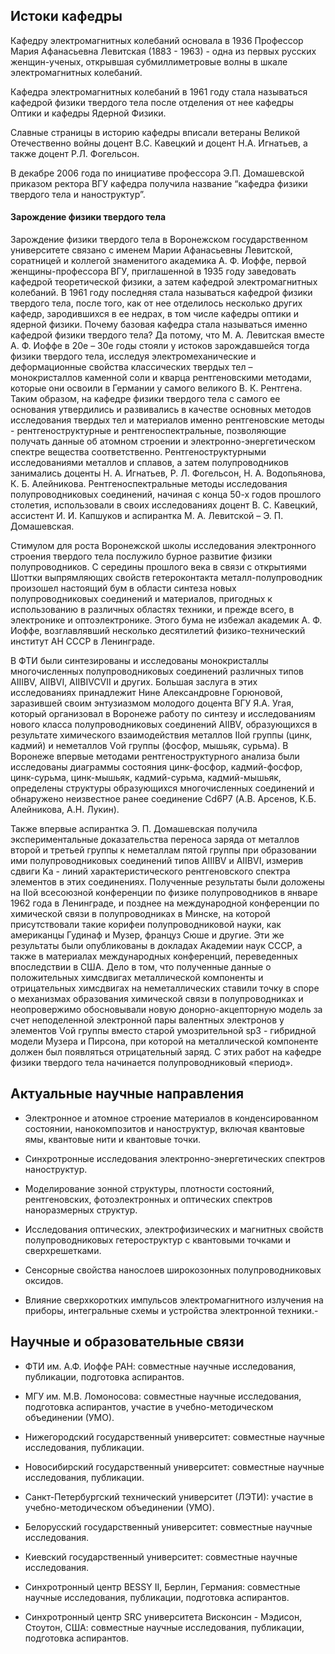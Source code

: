 Истоки кафедры
--------------

Кафедру электромагнитных колебаний основала в 1936 Профессор Мария Афанасьевна Левитская (1883 - 1963) - одна из первых русских женщин-ученых, открывшая субмиллиметровые волны в шкале электромагнитных колебаний.

Кафедра электромагнитных колебаний в 1961 году стала называться кафедрой физики твердого тела после отделения от нее кафедры Оптики и кафедры Ядерной Физики.

Славные страницы в историю кафедры вписали ветераны Великой Отечественно войны доцент В.С. Кавецкий и доцент Н.А. Игнатьев, а также доцент Р.Л. Фогельсон.

В декабре 2006 года по инициативе профессора Э.П. Домашевской приказом ректора ВГУ кафедра получила название “кафедра физики твердого тела и наноструктур”.

#### Зарождение физики твердого тела

Зарождение физики твердого тела в Воронежском государственном университете связано с именем Марии Афанасьевны Левитской, соратницей и коллегой знаменитого академика А. Ф. Иоффе, первой женщины-профессора ВГУ, приглашенной в 1935 году заведовать кафедрой теоретической физики, а затем кафедрой электромагнитных колебаний. В 1961 году последняя стала называться кафедрой физики твердого тела, после того, как от нее отделилось несколько других кафедр, зародившихся в ее недрах, в том числе кафедры оптики и ядерной физики. Почему базовая кафедра стала называться именно кафедрой физики твердого тела? Да потому, что М. А. Левитская вместе А. Ф. Иоффе в 20е – 30е годы стояли у истоков зарождавшейся тогда физики твердого тела, исследуя электромеханические и деформационные свойства классических твердых тел – монокристаллов каменной соли и кварца рентгеновскими методами, которые они освоили в Германии у самого великого В. К. Рентгена. Таким образом, на кафедре физики твердого тела с самого ее основания утвердились и развивались в качестве основных методов исследования твердых тел и материалов именно рентгеновские методы - рентгеноструктурные и рентгеноспектральные, позволяющие получать данные об атомном строении и электронно-энергетическом спектре вещества соответственно. Рентгеноструктурными исследованиями металлов и сплавов, а затем полупроводников занимались доценты Н. А. Игнатьев, Р. Л. Фогельсон, Н. А. Водопьянова, К. Б. Алейникова. Рентгеноспектральные методы исследования полупроводниковых соединений, начиная с конца 50-х годов прошлого столетия, использовали в своих исследованиях доцент В. С. Кавецкий, ассистент И. И. Капшуков и аспирантка М. А. Левитской – Э. П. Домашевская.

Стимулом для роста Воронежской школы исследования электронного строения твердого тела послужило бурное развитие физики полупроводников. С середины прошлого века в связи с открытиями Шоттки выпрямляющих свойств гетероконтакта металл-полупроводник произошел настоящий бум в области синтеза новых полупроводниковых соединений и материалов, пригодных к использованию в различных областях техники, и прежде всего, в электронике и оптоэлектронике. Этого бума не избежал академик А. Ф. Иоффе, возглавлявший несколько десятилетий физико-технический институт АН СССР в Ленинграде.

В ФТИ были синтезированы и исследованы монокристаллы многочисленных полупроводниковых соединений различных типов AIIIBV, AIIBVI, AIIBIVCVII и других. Большая заслуга в этих исследованиях принадлежит Нине Александровне Горюновой, заразившей своим энтузиазмом молодого доцента ВГУ Я.А. Угая, который организовал в Воронеже работу по синтезу и исследованиям нового класса полупроводниковых соединений AIIBV, образующихся в результате химического взаимодействия металлов IIой группы (цинк, кадмий) и неметаллов Vой группы (фосфор, мышьяк, сурьма). В Воронеже впервые методами рентгеноструктурного анализа были исследованы диаграммы состояния цинк-фосфор, кадмий-фосфор, цинк-сурьма, цинк-мышьяк, кадмий-сурьма, кадмий-мышьяк, определены структуры образующихся многочисленных соединений и обнаружено неизвестное ранее соединение Cd6P7 (А.В. Арсенов, К.Б. Алейникова, А.Н. Лукин).

Также впервые аспирантка Э. П. Домашевская получила экспериментальные доказательства переноса заряда от металлов второй и третьей группы к неметаллам пятой группы при образовании ими полупроводниковых соединений типов AIIIBV и AIIBVI, измерив сдвиги Ka - линий характеристического рентгеновского спектра элементов в этих соединениях. Полученные результаты были доложены на IIой всесоюзной конференции по физике полупроводников в январе 1962 года в Ленинграде, и позднее на международной конференции по химической связи в полупроводниках в Минске, на которой присутствовали такие корифеи полупроводниковой науки, как американцы Гудинаф и Музер, француз Сюше и другие. Эти же результаты были опубликованы в докладах Академии наук СССР, а также в материалах международных конференций, переведенных впоследствии в США. Дело в том, что полученные данные о положительных химсдвигах металлической компоненты и отрицательных химсдвигах на неметаллических ставили точку в споре о механизмах образования химической связи в полупроводниках и неопровержимо обосновывали новую донорно-акцепторную модель за счет неподеленной электронной пары валентных электронов у элементов Vой группы вместо старой умозрительной sp3 - гибридной модели Музера и Пирсона, при которой на металлической компоненте должен был появляться отрицательный заряд. С этих работ на кафедре физики твердого тела начинается полупроводниковый «период».

Актуальные научные направления
------------------------------

*   Электронное и атомное строение материалов в конденсированном состоянии, нанокомпозитов и наноструктур, включая квантовые ямы, квантовые нити и квантовые точки.
    
*   Синхротронные исследования электронно-энергетических спектров наноструктур.
    
*   Моделирование зонной структуры, плотности состояний, рентгеновских, фотоэлектронных и оптических спектров наноразмерных структур.
    
*   Исследования оптических, электрофизических и магнитных свойств полупроводниковых гетероструктур с квантовыми точками и сверхрешетками.
    
*   Cенсорные свойства нанослоев широкозонных полупроводниковых оксидов.
    
*   Влияние сверхкоротких импульсов электромагнитного излучения на приборы, интегральные схемы и устройства электронной техники.-
    

Научные и образовательные связи
-------------------------------

*   ФТИ им. А.Ф. Иоффе РАН: совместные научные исследования, публикации, подготовка аспирантов.
    
*   МГУ им. М.В. Ломоносова: совместные научные исследования, подготовка аспирантов, участие в учебно-методическом объединении (УМО).
    
*   Нижегородский государственный университет: совместные научные исследования, публикации.
    
*   Новосибирский государственный университет: совместные научные исследования, публикации.
    
*   Санкт-Петербургский технический университет (ЛЭТИ): участие в учебно-методическом объединении (УМО).
    
*   Белорусский государственный университет: совместные научные исследования.
    
*   Киевский государственный университет: совместные научные исследования.
    
*   Синхротронный центр BESSY II, Берлин, Германия: совместные научные исследования, публикации, подготовка аспирантов.
    
*   Синхротронный центр SRC университета Висконсин - Мэдисон, Стоутон, США: совместные научные исследования, публикации, подготовка аспирантов.